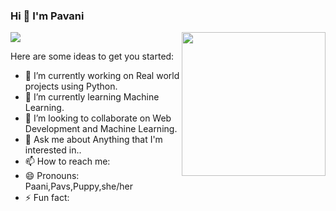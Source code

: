 ### Hi 👋 I'm Pavani

![](https://komarev.com/ghpvc/?username=hardeep0598)
<img align='right' src="https://avatars3.githubusercontent.com/u/39173869?s=460&u=472808c26e312f404d7610f37bf7fd71ad84e843&v=4" width="230">

Here are some ideas to get you started:

- 🔭 I’m currently working on Real world projects using Python.
- 🌱 I’m currently learning Machine Learning.
- 👯 I’m looking to collaborate on Web Development and Machine Learning.
- 💬 Ask me about Anything that I'm interested in..
- 📫 How to reach me: 
- 😄 Pronouns: Paani,Pavs,Puppy,she/her
- ⚡ Fun fact: 

